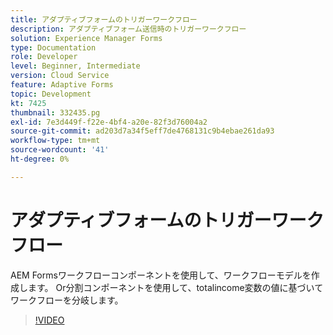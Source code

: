 ```yaml
---
title: アダプティブフォームのトリガーワークフロー
description: アダプティブフォーム送信時のトリガーワークフロー
solution: Experience Manager Forms
type: Documentation
role: Developer
level: Beginner, Intermediate
version: Cloud Service
feature: Adaptive Forms
topic: Development
kt: 7425
thumbnail: 332435.pg
exl-id: 7e3d449f-f22e-4bf4-a20e-82f3d76004a2
source-git-commit: ad203d7a34f5eff7de4768131c9b4ebae261da93
workflow-type: tm+mt
source-wordcount: '41'
ht-degree: 0%

---
```


# アダプティブフォームのトリガーワークフロー

AEM Formsワークフローコンポーネントを使用して、ワークフローモデルを作成します。 Or分割コンポーネントを使用して、totalincome変数の値に基づいてワークフローを分岐します。

>[!VIDEO](https://video.tv.adobe.com/v/332435?quality=12&learn=on)
